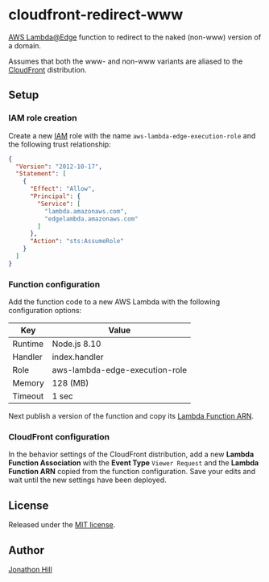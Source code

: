 # cloudfront-redirect-www

[AWS Lambda@Edge](https://aws.amazon.com/lambda/edge/) function to redirect to the naked (non-www) version of a domain.

Assumes that both the www- and non-www variants are aliased to the [CloudFront](https://aws.amazon.com/cloudfront/) distribution.

## Setup

### IAM role creation

Create a new [IAM](https://aws.amazon.com/iam/) role with the name
`aws-lambda-edge-execution-role` and the following trust relationship:

```json
{
  "Version": "2012-10-17",
  "Statement": [
    {
      "Effect": "Allow",
      "Principal": {
        "Service": [
          "lambda.amazonaws.com",
          "edgelambda.amazonaws.com"
        ]
      },
      "Action": "sts:AssumeRole"
    }
  ]
}
```

### Function configuration

Add the function code to a new AWS Lambda with the following configuration options:  

Key     | Value
--------|--------------
Runtime | Node.js 8.10
Handler | index.handler
Role    | aws-lambda-edge-execution-role
Memory  | 128 (MB)
Timeout | 1 sec

Next publish a version of the function and copy its [Lambda Function ARN](http://docs.aws.amazon.com/lambda/latest/dg/versioning-intro.html).

### CloudFront configuration

In the behavior settings of the CloudFront distribution, add a new **Lambda Function Association** with the **Event Type** `Viewer Request` and the **Lambda Function ARN** copied from the function configuration. Save your edits and wait until the new settings have been deployed.

## License

Released under the [MIT license](https://opensource.org/licenses/MIT).

## Author

[Jonathon Hill](mailto:jhill9693@gmail.com)
